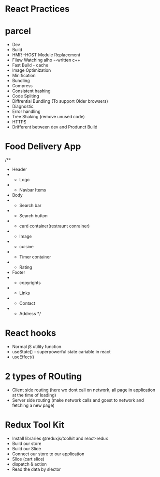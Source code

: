 # React Practices


# parcel
- Dev
- Build
- HMR -HOST Module Replacement
- Filew Watching alho --written c++
- Fast Build - cache
- Image Optimization
- Minification
- Bundling
- Compress
- Consistent hashing
- Code Spliting
- Diffrential Bundling (To support Older browsers)
- Diagnostic
- Error handling
- Tree Shaking (remove unused code)
- HTTPS
- Drifferent between dev and Produnct Build

# Food Delivery App
/**
 * Header
 * - Logo
 * - Navbar Items
 * Body
 * - Search bar
 * - Search button
 * - card container(restraunt conrainer)
 * - Image
 * - cuisine
 * - Timer container
 * - Rating
 * Footer
 * - copyrights
 * - Links
 * - Contact
 * - Address
 */

 # React hooks
 - Normal jS utility function
 - useState() -  superpowerful state cariable in react
 - useEffect()

 # 2 types of ROuting
 - Client side routing (here wo dont call on network, all page in application at the time of loading)
 - Server side routing (make network calls and goest to network and fetching a new page)


 # Redux Tool Kit
 - Install libraries @reduxjs/toolkit and react-redux 
 - Build our store
 - Build our Slice
 - Connect our store to our application
 - Slice (cart slice)
 - dispatch  & action
 - Read the data by slector
